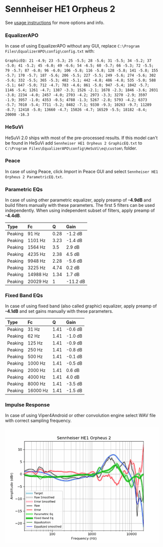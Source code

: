 # Sennheiser HE1 Orpheus 2
See [usage instructions](https://github.com/jaakkopasanen/AutoEq#usage) for more options and info.

### EqualizerAPO
In case of using EqualizerAPO without any GUI, replace `C:\Program Files\EqualizerAPO\config\config.txt`
with:
```
GraphicEQ: 21 -4.9; 23 -5.3; 25 -5.5; 28 -5.6; 31 -5.5; 34 -5.2; 37 -5.0; 41 -5.2; 45 -6.0; 49 -6.6; 54 -6.5; 60 -5.7; 66 -5.3; 72 -5.5; 79 -5.7; 87 -6.0; 96 -6.0; 106 -5.8; 116 -5.8; 128 -5.8; 141 -5.8; 155 -5.7; 170 -5.7; 187 -5.6; 206 -5.5; 227 -5.5; 249 -5.6; 274 -5.6; 302 -5.6; 332 -5.5; 365 -5.3; 402 -5.1; 442 -4.8; 486 -4.8; 535 -5.0; 588 -5.1; 647 -5.0; 712 -4.7; 783 -4.6; 861 -5.0; 947 -5.4; 1042 -5.7; 1146 -5.4; 1261 -4.7; 1387 -3.3; 1526 -2.1; 1678 -2.3; 1846 -3.6; 2031 -3.8; 2234 -4.0; 2457 -4.0; 2703 -4.2; 2973 -3.3; 3270 -2.9; 3597 -1.9; 3957 -1.0; 4353 -0.5; 4788 -1.3; 5267 -2.8; 5793 -4.2; 6373 -5.7; 7010 -5.4; 7711 -5.2; 8482 -7.1; 9330 -9.3; 10263 -9.7; 11289 -8.7; 12418 -5.0; 13660 -4.7; 15026 -4.7; 16529 -5.5; 18182 -8.4; 20000 -16.3
```

### HeSuVi
HeSuVi 2.0 ships with most of the pre-processed results. If this model can't be found in HeSuVi add
`Sennheiser HE1 Orpheus 2 GraphicEQ.txt` to `C:\Program Files\EqualizerAPO\config\HeSuVi\eq\custom\` folder.

### Peace
In case of using Peace, click *Import* in Peace GUI and select `Sennheiser HE1 Orpheus 2 ParametricEQ.txt`.

### Parametric EQs
In case of using other parametric equalizer, apply preamp of **-4.9dB** and build filters manually
with these parameters. The first 5 filters can be used independently.
When using independent subset of filters, apply preamp of **-4.4dB**.

| Type    | Fc       |    Q | Gain     |
|:--------|:---------|:-----|:---------|
| Peaking | 91 Hz    | 0.28 | -1.2 dB  |
| Peaking | 1101 Hz  | 3.23 | -1.4 dB  |
| Peaking | 1564 Hz  | 3.5  | 2.9 dB   |
| Peaking | 4235 Hz  | 2.38 | 4.5 dB   |
| Peaking | 9948 Hz  | 2.28 | -5.6 dB  |
| Peaking | 3225 Hz  | 4.74 | 0.2 dB   |
| Peaking | 14988 Hz | 1.34 | 1.7 dB   |
| Peaking | 20029 Hz | 1    | -11.2 dB |

### Fixed Band EQs
In case of using fixed band (also called graphic) equalizer, apply preamp of **-4.1dB** and set
gains manually with these parameters.

| Type    | Fc       |    Q | Gain    |
|:--------|:---------|:-----|:--------|
| Peaking | 31 Hz    | 1.41 | -0.6 dB |
| Peaking | 62 Hz    | 1.41 | -1.0 dB |
| Peaking | 125 Hz   | 1.41 | -0.9 dB |
| Peaking | 250 Hz   | 1.41 | -0.8 dB |
| Peaking | 500 Hz   | 1.41 | -0.1 dB |
| Peaking | 1000 Hz  | 1.41 | -0.5 dB |
| Peaking | 2000 Hz  | 1.41 | 0.6 dB  |
| Peaking | 4000 Hz  | 1.41 | 4.0 dB  |
| Peaking | 8000 Hz  | 1.41 | -3.5 dB |
| Peaking | 16000 Hz | 1.41 | -1.5 dB |

### Impulse Response
In case of using Viper4Android or other convolution engine select WAV file with correct sampling frequency.

![](https://raw.githubusercontent.com/jaakkopasanen/AutoEq/master/results/oratory1990/harman_over-ear_2018/Sennheiser%20HE1%20Orpheus%202/Sennheiser%20HE1%20Orpheus%202.png)